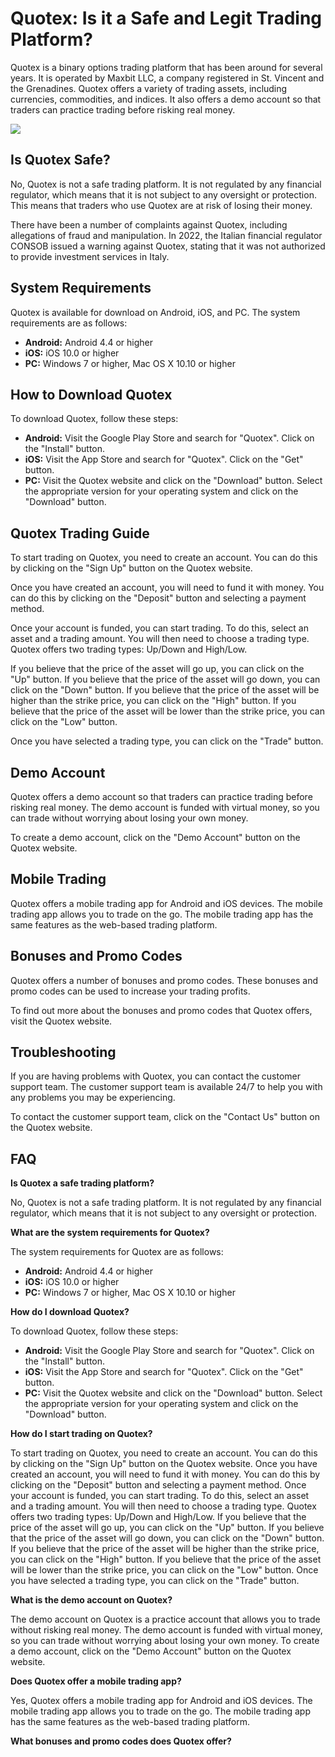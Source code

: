 # Quotex: Is it a Safe and Legit Trading Platform?

Quotex is a binary options trading platform that has been around for
several years. It is operated by Maxbit LLC, a company registered in St.
Vincent and the Grenadines. Quotex offers a variety of trading assets,
including currencies, commodities, and indices. It also offers a demo
account so that traders can practice trading before risking real money.

[![](https://static.quotex.io/files/4_en/300_250.jpg)](https://traff.sbs/brokerqxlid)

## Is Quotex Safe?

No, Quotex is not a safe trading platform. It is not regulated by any
financial regulator, which means that it is not subject to any oversight
or protection. This means that traders who use Quotex are at risk of
losing their money.

There have been a number of complaints against Quotex, including
allegations of fraud and manipulation. In 2022, the Italian financial
regulator CONSOB issued a warning against Quotex, stating that it was
not authorized to provide investment services in Italy.

## System Requirements

Quotex is available for download on Android, iOS, and PC. The system
requirements are as follows:

-   **Android:** Android 4.4 or higher
-   **iOS:** iOS 10.0 or higher
-   **PC:** Windows 7 or higher, Mac OS X 10.10 or higher

## How to Download Quotex

To download Quotex, follow these steps:

-   **Android:** Visit the Google Play Store and search for
    "Quotex". Click on the "Install" button.
-   **iOS:** Visit the App Store and search for "Quotex". Click on
    the "Get" button.
-   **PC:** Visit the Quotex website and click on the "Download"
    button. Select the appropriate version for your operating system and
    click on the "Download" button.

## Quotex Trading Guide

To start trading on Quotex, you need to create an account. You can do
this by clicking on the "Sign Up" button on the Quotex website.

Once you have created an account, you will need to fund it with money.
You can do this by clicking on the "Deposit" button and selecting
a payment method.

Once your account is funded, you can start trading. To do this, select
an asset and a trading amount. You will then need to choose a trading
type. Quotex offers two trading types: Up/Down and High/Low.

If you believe that the price of the asset will go up, you can click on
the "Up" button. If you believe that the price of the asset will
go down, you can click on the "Down" button. If you believe that
the price of the asset will be higher than the strike price, you can
click on the "High" button. If you believe that the price of the
asset will be lower than the strike price, you can click on the
"Low" button.

Once you have selected a trading type, you can click on the
"Trade" button.

## Demo Account

Quotex offers a demo account so that traders can practice trading before
risking real money. The demo account is funded with virtual money, so
you can trade without worrying about losing your own money.

To create a demo account, click on the "Demo Account" button on
the Quotex website.

## Mobile Trading

Quotex offers a mobile trading app for Android and iOS devices. The
mobile trading app allows you to trade on the go. The mobile trading app
has the same features as the web-based trading platform.

## Bonuses and Promo Codes

Quotex offers a number of bonuses and promo codes. These bonuses and
promo codes can be used to increase your trading profits.

To find out more about the bonuses and promo codes that Quotex offers,
visit the Quotex website.

## Troubleshooting

If you are having problems with Quotex, you can contact the customer
support team. The customer support team is available 24/7 to help you
with any problems you may be experiencing.

To contact the customer support team, click on the "Contact Us"
button on the Quotex website.

## FAQ

**Is Quotex a safe trading platform?**

No, Quotex is not a safe trading platform. It is not regulated by any
financial regulator, which means that it is not subject to any oversight
or protection.

**What are the system requirements for Quotex?**

The system requirements for Quotex are as follows:

-   **Android:** Android 4.4 or higher
-   **iOS:** iOS 10.0 or higher
-   **PC:** Windows 7 or higher, Mac OS X 10.10 or higher

**How do I download Quotex?**

To download Quotex, follow these steps:

-   **Android:** Visit the Google Play Store and search for
    "Quotex". Click on the "Install" button.
-   **iOS:** Visit the App Store and search for "Quotex". Click on
    the "Get" button.
-   **PC:** Visit the Quotex website and click on the "Download"
    button. Select the appropriate version for your operating system and
    click on the "Download" button.

**How do I start trading on Quotex?**

To start trading on Quotex, you need to create an account. You can do
this by clicking on the "Sign Up" button on the Quotex website.
Once you have created an account, you will need to fund it with money.
You can do this by clicking on the "Deposit" button and selecting
a payment method. Once your account is funded, you can start trading. To
do this, select an asset and a trading amount. You will then need to
choose a trading type. Quotex offers two trading types: Up/Down and
High/Low. If you believe that the price of the asset will go up, you can
click on the "Up" button. If you believe that the price of the
asset will go down, you can click on the "Down" button. If you
believe that the price of the asset will be higher than the strike
price, you can click on the "High" button. If you believe that the
price of the asset will be lower than the strike price, you can click on
the "Low" button. Once you have selected a trading type, you can
click on the "Trade" button.

**What is the demo account on Quotex?**

The demo account on Quotex is a practice account that allows you to
trade without risking real money. The demo account is funded with
virtual money, so you can trade without worrying about losing your own
money. To create a demo account, click on the "Demo Account"
button on the Quotex website.

**Does Quotex offer a mobile trading app?**

Yes, Quotex offers a mobile trading app for Android and iOS devices. The
mobile trading app allows you to trade on the go. The mobile trading app
has the same features as the web-based trading platform.

**What bonuses and promo codes does Quotex offer?**

